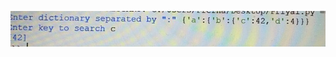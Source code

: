 ![picture alt](https://github.com/priyal-agrawal/Tech_Challenges/blob/21b1dda28c53da87258e2ae696b6d36df19c94b3/Challenge%203/test/test.jpg)
